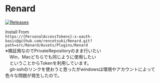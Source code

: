Renard
===
[![Releases](https://img.shields.io/github/release/rencotsuki/Renard.svg)](https://github.com/rencotsuki/Renard/releases)

Install From  
`https://{PersonalAccessTokens}:x-oauth-basic@github.com/rencotsuki/Renard.git?path=src/Renard/Assets/Plugins/Renard`  
※検証用なのでPrivateRepositoryのまま行いたい  
　Win、Macどちらでも同じように使用したい  
　ということからTokenを利用しています。  
　git-sshのリンクを使おうと思ったがwindowsは環境やアカウントによって色々な問題が発生したので。  
